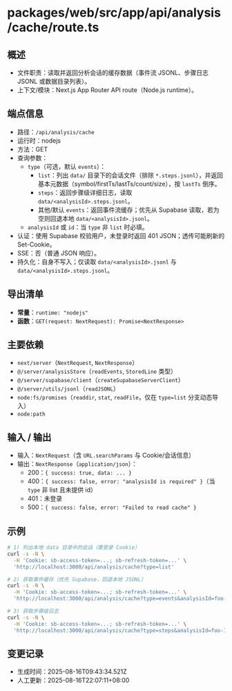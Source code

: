 # packages/web/src/app/api/analysis/cache/route.ts

## 概述

- 文件职责：读取并返回分析会话的缓存数据（事件流 JSONL、步骤日志 JSONL 或数据目录列表）。
- 上下文/模块：Next.js App Router API route（Node.js runtime）。

## 端点信息

- 路径：`/api/analysis/cache`
- 运行时：nodejs
- 方法：GET
- 查询参数：
  - `type`（可选，默认 `events`）：
    - `list`：列出 `data/` 目录下的会话文件（排除 `*.steps.jsonl`），并返回基本元数据（symbol/firstTs/lastTs/count/size），按 `lastTs` 倒序。
    - `steps`：返回步骤级详细日志，读取 `data/<analysisId>.steps.jsonl`。
    - 其他/默认 `events`：返回事件流缓存；优先从 Supabase 读取，若为空则回退本地 `data/<analysisId>.jsonl`。
  - `analysisId` 或 `id`：当 `type` 非 `list` 时必填。
- 认证：使用 Supabase 校验用户，未登录时返回 401 JSON；透传可能刷新的 Set-Cookie。
- SSE：否（普通 JSON 响应）。
- 持久化：自身不写入；仅读取 `data/<analysisId>.jsonl` 与 `data/<analysisId>.steps.jsonl`。

## 导出清单

- __常量__：`runtime: "nodejs"`
- __函数__：`GET(request: NextRequest): Promise<NextResponse>`

## 主要依赖

- `next/server`（`NextRequest`, `NextResponse`）
- `@/server/analysisStore`（`readEvents`, `StoredLine` 类型）
- `@/server/supabase/client`（`createSupabaseServerClient`）
- `@/server/utils/jsonl`（`readJSONL`）
- `node:fs/promises`（`readdir`, `stat`, `readFile`，仅在 `type=list` 分支动态导入）
- `node:path`

## 输入 / 输出

- 输入：`NextRequest`（含 `URL.searchParams` 与 Cookie/会话信息）
- 输出：`NextResponse`（`application/json`）：
  - 200：`{ success: true, data: ... }`
  - 400：`{ success: false, error: "analysisId is required" }`（当 `type` 非 list 且未提供 id）
  - 401：未登录
  - 500：`{ success: false, error: "Failed to read cache" }`

## 示例

```bash
# 1) 列出本地 data 目录中的会话（需登录 Cookie）
curl -s -N \
  -H 'Cookie: sb-access-token=...; sb-refresh-token=...' \
  'http://localhost:3000/api/analysis/cache?type=list'

# 2) 获取事件缓存（优先 Supabase，回退本地 JSONL）
curl -s -N \
  -H 'Cookie: sb-access-token=...; sb-refresh-token=...' \
  'http://localhost:3000/api/analysis/cache?type=events&analysisId=foo-123'

# 3) 获取步骤级日志
curl -s -N \
  -H 'Cookie: sb-access-token=...; sb-refresh-token=...' \
  'http://localhost:3000/api/analysis/cache?type=steps&analysisId=foo-123'
```

## 变更记录

- 生成时间：2025-08-16T09:43:34.521Z
- 人工更新：2025-08-16T22:07:11+08:00

